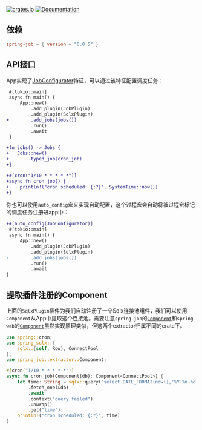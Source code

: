 [![crates.io](https://img.shields.io/crates/v/spring-job.svg)](https://crates.io/crates/spring-job)
[![Documentation](https://docs.rs/spring-job/badge.svg)](https://docs.rs/spring-job)

## 依赖

```toml
spring-job = { version = "0.0.5" }
```

## API接口

App实现了[JobConfigurator](https://docs.rs/spring-job/latest/spring_job/trait.JobConfigurator.html)特征，可以通过该特征配置调度任务：

```diff
 #[tokio::main]
 async fn main() {
     App::new()
         .add_plugin(JobPlugin)
         .add_plugin(SqlxPlugin)
+        .add_jobs(jobs())
         .run()
         .await
 }

+fn jobs() -> Jobs {
+   Jobs::new()
+       .typed_job(cron_job)
+}

+#[cron("1/10 * * * * *")]
+async fn cron_job() {
+    println!("cron scheduled: {:?}", SystemTime::now())
+}
```

你也可以使用`auto_config`宏来实现自动配置，这个过程宏会自动将被过程宏标记的调度任务注册进app中：

```diff
+#[auto_config(JobConfigurator)]
 #[tokio::main]
 async fn main() {
     App::new()
         .add_plugin(JobPlugin)
         .add_plugin(SqlxPlugin)
-        .add_jobs(jobs())
         .run()
         .await
}
```

## 提取插件注册的Component

上面的`SqlxPlugin`插件为我们自动注册了一个Sqlx连接池组件，我们可以使用`Component`从App中提取这个连接池。需要注意`spring-job`的[`Component`](https://docs.rs/spring-job/latest/spring_job/extractor/struct.Component.html)和`spring-web`的[`Component`](https://docs.rs/spring-web/latest/spring_web/extractor/struct.Component.html)虽然实现原理类似，但这两个extractor归属不同的crate下。

```rust
use spring::cron;
use spring_sqlx::{
    sqlx::{self, Row}, ConnectPool
};
use spring_job::extractor::Component;

#[cron("1/10 * * * * *")]
async fn cron_job(Component(db): Component<ConnectPool>) {
    let time: String = sqlx::query("select DATE_FORMAT(now(),'%Y-%m-%d %H:%i:%s') as time")
        .fetch_one(&db)
        .await
        .context("query failed")
        .unwrap()
        .get("time");
    println!("cron scheduled: {:?}", time)
}
```